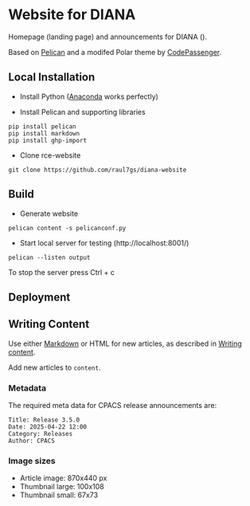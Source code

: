 # Website for DIANA

Homepage (landing page) and announcements for DIANA ().

Based on [Pelican](http://blog.getpelican.com/) and a modifed Polar theme by [CodePassenger](http://www.codepassenger.com/).

## Local Installation

* Install Python ([Anaconda](https://store.continuum.io/cshop/anaconda/) works perfectly)

* Install Pelican and supporting libraries

```
pip install pelican
pip install markdown
pip install ghp-import
```

 * Clone rce-website

```
git clone https://github.com/raul7gs/diana-website
```


## Build 

 * Generate website 
```
pelican content -s pelicanconf.py
```

 * Start local server for testing (http://localhost:8001/)
```
pelican --listen output
```

To stop the server press Ctrl + c

## Deployment



## Writing Content

Use either [Markdown](http://daringfireball.net/projects/markdown/) or HTML for new articles, as described in [Writing content](http://docs.getpelican.com/en/3.6.3/content.html).

Add new articles to `content`.

### Metadata

The required meta data for CPACS release announcements are:
```
Title: Release 3.5.0 
Date: 2025-04-22 12:00
Category: Releases
Author: CPACS
```



### Image sizes
 * Article image: 870x440 px
 * Thumbnail large: 100x108
 * Thumbnail small: 67x73


